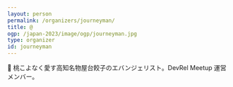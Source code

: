 ```yaml
---
layout: person
permalink: /organizers/journeyman/
title: @
ogp: /japan-2023/image/ogp/journeyman.jpg
type: organizer
id: journeyman
---
```

🍑 桃こよなく愛す高知名物屋台餃子のエバンジェリスト。DevRel Meetup 運営メンバー。
